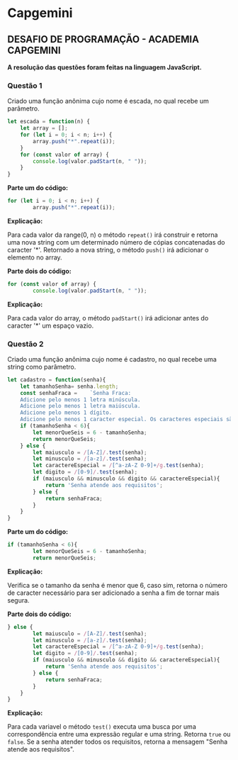 <h1>Capgemini</h2>
<h2><b>DESAFIO DE PROGRAMAÇÃO - ACADEMIA CAPGEMINI</b></h2>

<b>A resolução das questões foram feitas na linguagem JavaScript.</b>

<h3><b>Questão 1</b></h3>

Criado uma função anônima cujo nome é escada, no qual recebe um parâmetro.

```js
let escada = function(n) {
    let array = [];
    for (let i = 0; i < n; i++) {
        array.push("*".repeat(i)); 
    }
    for (const valor of array) {
        console.log(valor.padStart(n, " ")); 
    }
}
```

<b>Parte um do código:</b>
```js
for (let i = 0; i < n; i++) {
        array.push("*".repeat(i));
```
<b>Explicação:</b> 

Para cada valor da range(0, n) o método <code>repeat()</code> irá construir e retorna uma nova string com um determinado número de cópias concatenadas do caracter '*'. 
Retornado a nova string, o método <code>push()</code> irá adicionar o elemento no array.

<b>Parte dois do código:</b>
```js
for (const valor of array) {
        console.log(valor.padStart(n, " ")); 
```        
<b>Explicação:</b>

Para cada valor do array, o método <code>padStart()</code> irá adicionar antes do caracter '*' um espaço vazio.

<h3><b>Questão 2</b></h3>

Criado uma função anônima cujo nome é cadastro, no qual recebe uma string como parâmetro.
```js
let cadastro = function(senha){
    let tamanhoSenha= senha.length;
    const senhaFraca =    `Senha Fraca:
    Adicione pelo menos 1 letra minúscula.
    Adicione pelo menos 1 letra maiúscula.
    Adicione pelo menos 1 dígito.
    Adicione pelo menos 1 caracter especial. Os caracteres especiais são: !@#$%^&*()-+`;
    if (tamanhoSenha < 6){
        let menorQueSeis = 6 - tamanhoSenha;
        return menorQueSeis;
    } else {
        let maiusculo = /[A-Z]/.test(senha);
        let minusculo = /[a-z]/.test(senha);
        let caractereEspecial = /[^a-zA-Z 0-9]+/g.test(senha);
        let digito = /[0-9]/.test(senha);
        if (maiusculo && minusculo && digito && caractereEspecial){
            return 'Senha atende aos requisitos';
        } else {
            return senhaFraca;
        }
    } 
}
```
<b>Parte um do código:</b>
```js
if (tamanhoSenha < 6){
        let menorQueSeis = 6 - tamanhoSenha;
        return menorQueSeis;
```
<b>Explicação:</b>

Verifica se o tamanho da senha é menor que 6, caso sim, retorna o número de caracter necessário para ser adicionado a senha a fim de tornar mais segura. 

<b>Parte dois do código:</b>

```js
} else {
        let maiusculo = /[A-Z]/.test(senha);
        let minusculo = /[a-z]/.test(senha);
        let caractereEspecial = /[^a-zA-Z 0-9]+/g.test(senha);
        let digito = /[0-9]/.test(senha);
        if (maiusculo && minusculo && digito && caractereEspecial){
            return 'Senha atende aos requisitos';
        } else {
            return senhaFraca;
        }
    } 
}
```
<b>Explicação:</b>

Para cada variavel o método <code>test()</code> executa uma busca por uma correspondência entre uma expressão regular e uma string. Retorna <code>true</code> ou <code>false</code>.
Se a senha atender todos os requisitos, retorna a mensagem "Senha atende aos requisitos".
